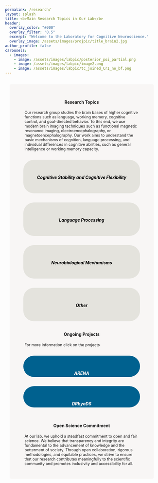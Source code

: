 ```yaml
---
permalink: /research/
layout: splash
title: <b>Main Research Topics in Our Lab</b>
header:
  overlay_color: "#000"
  overlay_filter: "0.5"
  excerpt: "Welcome to the Laboratory for Cognitive Neuroscience."
  overlay_image: /assets/images/projpic/title_brain2.jpg
author_profile: false
carousels:
  - images: 
    - image: /assets/images/labpic/posterior_poi_partial.png
    - image: /assets/images/labpic/image2.png
    - image: /assets/images/labpic/tc_joined_CrI_no_bf.png
---
```


<style>
  .background {
  padding: 30px;
  box-sizing: border-box;
  border: 15px solid transparent;
  background-clip:padding-box;
  background-color: #f8f6f5;
  border-radius: 20px;
        }
.box {
  padding: 30px;
  box-sizing: border-box;
  border: 15px solid transparent;
  background-clip:padding-box;
  background-color: #00618F ;
  border-radius: 50px;
  color: #F8F6F5;
  cursor: pointer;  
  transition: all 300ms;
  clear: both;
  height: 100px;
	-webkit-transition: line-height 1s, width 1s, height 1s, opacity 1s, border-radius 3s ,scale .5s, background-color 0.5s ease;
  transition: all 300ms;
        }
.box:hover {
    display: block;
    height: 550px;
    line-height:auto;
    scale:1.05;
    background-color:#0271a6;
}
.box a {
    display: none;
    font-size: 0.85em;
    text-align: left;
}
.box:hover a {
    display: block;
    }
.link-style {
  color:white;
  margin-left: 1em;
  margin-right: 1em;
  line-height: 1.5em;

}

.link-style:hover {
    color:white;
    text-decoration: none;
}

.projimage{
    display: block;
    margin-left: auto;
    margin-right: auto;
} 
.box a:link { 
  text-decoration: none; 
} 
.box a:visited { 
  text-decoration: none; 
} 
.box a:hover { 
  text-decoration: none; 
} 
.box a:active { 
  text-decoration: none; 
}

.galleryItem {
  padding: 30px;
  box-sizing: border-box;
  border: 15px solid transparent;
  background-clip:padding-box;
  background-color: #e4e3dd ;
  border-radius: 50px;
  color: black;
  cursor: pointer;  
  transition: all 300ms;
  clear: both;
  height: 140px;
	-webkit-transition: line-height 1s, height .5s, opacity 1s, border-radius 3s ,scale .5s;

}
.galleryItem:hover {
    display: block;
    background-color: #edece4 ;
    height:400px;
    line-height:auto;
    scale:1.05;
}
.galleryItem ul {
    display: none;
    font-size: 0.9em;
    line-height: 1.5em;
}
.galleryItem:hover ul {
    display: block;
    }
.text {
margin-left: 1.5em;
margin-right: 1.5em;
font-size: 0.9em;
}

</style>
<div class="container">
  <div class="row">
    <div class="col-md-1" >
    </div>
    <div class="col-md-10 background" >
      <!--{% include carousel.html height="5" unit="%" duration="7" number="1" %}-->
      <h4 style="text-align:center"><b>Research Topics </b></h4>
      <div class="text"> 
        <p> 
        Our research group studies the brain bases of higher cognitive functions such as language, working memory, cognitive control, and goal-directed behavior. To this end, we use modern brain imaging techniques such as functional magnetic resonance imaging, electroencephalography, or magnetoencephalography. Our work aims to understand the basic mechanisms of cognition, language processing, and individual differences in cognitive abilities, such as general intelligence or working memory capacity. 
        </p>
      </div>
      <div class="container">
        <div class="row">
          <div class="col-md-6" >
            <div class="galleryContainer">
              <div class="galleryItem">
                <h6 style="text-align:center"> <b>Cognitive Stability and Cognitive Flexibility </b></h6>
                <ul>
                  <li>working memory, working memory capacity</li>
                  <li>working memory precision</li>
                  <li>task switching</li>
                  <li>distractor inhibition</li>
                  <li>dopaminergic control of stability vs. flexibility</li>
                </ul>
              </div>  
            </div>
          </div>
          <div class="col-md-6">
            <div class="galleryContainer">
              <div class="galleryItem">
                <h6 style="text-align:center"> <b> Language Processing </b></h6>
                <ul >
                  <li>predictive coding during language processing</li>
                  <li>word recognition, reading and reading disorders</li>
                  <li>Speech dynamics</li>
                  <li>Hierarchical information encoding  </li>
                  <li>Orthographic processing</li>
                  <li>Prediction effects</li>
                </ul>
              </div>
            </div>
          </div>
          <div class="col-md-6">
            <div class="galleryContainer">
              <div class="galleryItem">
                <h6 style="text-align:center"> <b>Neurobiological Mechanisms</b></h6>
                <ul>
                  <li>brain bases of intelligence</li>
                  <li>individual differences in working memory performance</li>
                  <li>effects of personality on executive cognitive control</li>
                  <li>genes, brain, and behaviour</li>
                  <li>neurocognitive development of reading, attention, executive control</li>
                </ul>
              </div>
            </div>
          </div>
          <div class="col-md-6 " >
            <div class="galleryContainer">
              <div class="galleryItem">
                <h6 style="text-align:center"> <b>Other </b></h6>
                <ul >
                  <li>Neurocomputational approaches to brain-body interactions (eye movements, respiration, heart-rate)</li>
                  <li>Neural oscillations in auditory sequence processing</li>
                  <li>Predictive modelling in audition </li>
                  <li>Neural variability</li>
                  <li>Computational & Statistical modelling</li>
                </ul>
              </div>
            </div>
          </div>
        </div> 
      </div>
      <div class="container">
        <h4 style="text-align:center"><b>Ongoing Projects</b></h4>
        <div class="Text"><p>For more information click on the projects</p></div>
        <div class="row">
          <div class="col-md-6">
            <div class="galleryContainer">
              <div class="box">
                <h5 style="text-align:center">  <b>ARENA </b> </h5>
                <a href="https://neuroai-arena.github.io/"  class="link-style">
                  ARENA ("Abstract Representations in Neural Architectures") is an interdisciplinary research project aimed at better understanding how (conceptual-semantic) knowledge is organized at different levels of abstraction. <br><br>
                  DFG Research Unit For 5368 
                </a>
              </div>
            </div>
          </div>  
          <div class="col-md-6">
            <div class="galleryContainer">
              <div class="box"> 
                <h5 style="text-align:center"> <b>DRhyaDS </b></h5>
                <a href="https://gepris.dfg.de/gepris/projekt/510229904"  class="link-style">
                  The DRhyaDS project ("Dekodierung der dynamischen Rhythmen von Sprache") crosses disciplinary boundaries between speech signal processing, psycholinguistics and cognitive neuroscience  neuroscience and advances both 
                  theoretical foundations of successful speech perception as well as the best practices
                  practices of spontaneous speech analysis.  <br><br>
                  DFG Research Unit For 510229904
                </a>
              </div>
            </div>
          </div>  
        </div>
      </div>
      <br>
      <h4 style="text-align:center"> <b>Open Science Commitment</b></h4>
      <div class="text"><p>
        At our lab, we uphold a steadfast commitment to open and fair science. We believe that transparency and integrity are fundamental to the advancement of knowledge and the betterment of society. Through open collaboration, rigorous methodologies, and equitable practices, we strive to ensure that our research contributes meaningfully to the scientific community and promotes inclusivity and accessibility for all.
      </p> </div>
    </div>
  </div>
</div>
<br>